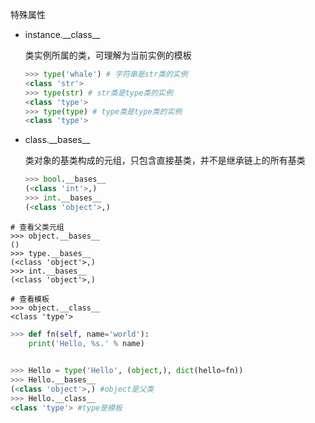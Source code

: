 特殊属性

- instance.\_\_class\_\_

  类实例所属的类，可理解为当前实例的模板

  ```python
  >>> type('whale') # 字符串是str类的实例
  <class 'str'>
  >>> type(str) # str类是type类的实例
  <class 'type'>
  >>> type(type) # type类是type类的实例
  <class 'type'>
  ```

- class.\_\_bases\_\_

  类对象的基类构成的元组，只包含直接基类，并不是继承链上的所有基类

  ```python
  >>> bool.__bases__
  (<class 'int'>,)
  >>> int.__bases__
  (<class 'object'>,)
  ```

```
# 查看父类元组
>>> object.__bases__
()
>>> type.__bases__
(<class 'object'>,)
>>> int.__bases__
(<class 'object'>,)

# 查看模板
>>> object.__class__
<class 'type'>
```

```python
>>> def fn(self, name='world'):
	print('Hello, %s.' % name)

	
>>> Hello = type('Hello', (object,), dict(hello=fn))
>>> Hello.__bases__
(<class 'object'>,) #object是父类
>>> Hello.__class__
<class 'type'> #type是模板
```

